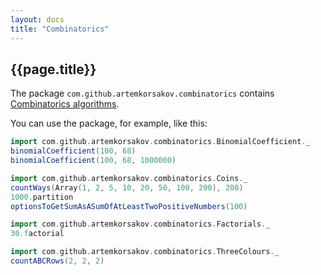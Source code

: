 ```yaml
---
layout: docs
title: "Combinatorics"
---
```


## {{page.title}}

The package ```com.github.artemkorsakov.combinatorics``` contains [Combinatorics algorithms](https://en.wikipedia.org/wiki/Combinatorics). 

You can use the package, for example, like this:
```scala mdoc
import com.github.artemkorsakov.combinatorics.BinomialCoefficient._
binomialCoefficient(100, 68)
binomialCoefficient(100, 68, 1000000)
```
```scala mdoc
import com.github.artemkorsakov.combinatorics.Coins._
countWays(Array(1, 2, 5, 10, 20, 50, 100, 200), 200)
1000.partition
optionsToGetSumAsASumOfAtLeastTwoPositiveNumbers(100)
```
```scala mdoc
import com.github.artemkorsakov.combinatorics.Factorials._
30.factorial
```
```scala mdoc
import com.github.artemkorsakov.combinatorics.ThreeColours._
countABCRows(2, 2, 2)
```